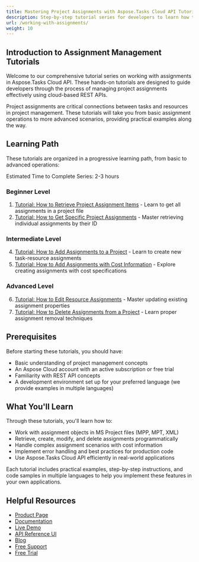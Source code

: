 ```yaml
---
title: Mastering Project Assignments with Aspose.Tasks Cloud API Tutorial
description: Step-by-step tutorial series for developers to learn how to manage project assignments using Aspose.Tasks Cloud API. From basic retrieval to advanced operations.
url: /working-with-assignments/
weight: 10
---
```


## Introduction to Assignment Management Tutorials

Welcome to our comprehensive tutorial series on working with assignments in Aspose.Tasks Cloud API. These hands-on tutorials are designed to guide developers through the process of managing project assignments effectively using cloud-based REST APIs.

Project assignments are critical connections between tasks and resources in project management. These tutorials will take you from basic assignment operations to more advanced scenarios, providing practical examples along the way.

## Learning Path

These tutorials are organized in a progressive learning path, from basic to advanced operations:

Estimated Time to Complete Series: 2-3 hours

### Beginner Level
1. [Tutorial: How to Retrieve Project Assignment Items](/working-with-assignments/get-assignments/) - Learn to get all assignments in a project file
2. [Tutorial: How to Get Specific Project Assignments](/working-with-assignments/get-specific-assignment/) - Master retrieving individual assignments by their ID

### Intermediate Level
4. [Tutorial: How to Add Assignments to a Project](/working-with-assignments/add-assignment/) - Learn to create new task-resource assignments
5. [Tutorial: How to Add Assignments with Cost Information](/working-with-assignments/add-assignment-with-cost/) - Explore creating assignments with cost specifications

### Advanced Level
6. [Tutorial: How to Edit Resource Assignments](/working-with-assignments/edit-assignment/) - Master updating existing assignment properties
7. [Tutorial: How to Delete Assignments from a Project](/working-with-assignments/delete-assignment/) - Learn proper assignment removal techniques

## Prerequisites

Before starting these tutorials, you should have:

- Basic understanding of project management concepts
- An Aspose Cloud account with an active subscription or free trial
- Familiarity with REST API concepts
- A development environment set up for your preferred language (we provide examples in multiple languages)

## What You'll Learn

Through these tutorials, you'll learn how to:

- Work with assignment objects in MS Project files (MPP, MPT, XML)
- Retrieve, create, modify, and delete assignments programmatically
- Handle complex assignment scenarios with cost information
- Implement error handling and best practices for production code
- Use Aspose.Tasks Cloud API efficiently in real-world applications

Each tutorial includes practical examples, step-by-step instructions, and code samples in multiple languages to help you implement these features in your own applications.

## Helpful Resources

- [Product Page](https://products.aspose.cloud/tasks/)
- [Documentation](https://docs.aspose.cloud/tasks/)
- [Live Demo](https://products.aspose.app/tasks/family)
- [API Reference UI](https://reference.aspose.cloud/tasks/)
- [Blog](https://blog.aspose.cloud/category/tasks/)
- [Free Support](https://forum.aspose.cloud/c/tasks/16/)
- [Free Trial](https://dashboard.aspose.cloud/#/apps)
